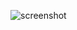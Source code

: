 ![screenshot](https://user-images.githubusercontent.com/96900698/181267704-0b2d7936-f8eb-40c5-82f3-8a19d92b31eb.PNG)
